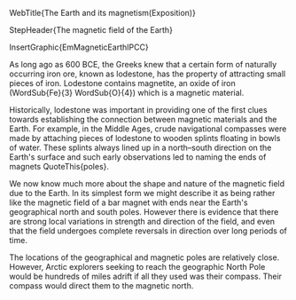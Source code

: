 WebTitle{The Earth and its magnetism(Exposition)}

StepHeader{The magnetic field of the Earth}

InsertGraphic{EmMagneticEarthIPCC}

As long ago as 600 BCE, the Greeks knew that a certain form of naturally occurring iron ore, known as lodestone, has the property of attracting small pieces of iron. Lodestone contains magnetite, an oxide of iron (WordSub{Fe}{3} WordSub{O}{4}) which is a magnetic material.

Historically, lodestone was important in providing one of the first clues towards establishing the connection between magnetic materials and the Earth. For example, in the Middle Ages, crude navigational compasses were made by attaching pieces of lodestone to wooden splints floating in bowls of water. These splints always lined up in a north&ndash;south direction on the Earth's surface and such early observations led to naming the ends of magnets QuoteThis{poles}.

We now know much more about the shape and nature of the magnetic field due to the Earth. In its simplest form we might describe it as being rather like the magnetic field of a bar magnet with ends near the Earth's geographical north and south poles. However there is evidence that there are strong local variations in strength and direction of the field, and even that the field undergoes complete reversals in direction over long periods of time.

The locations of the geographical and magnetic poles are relatively close. However, Arctic explorers seeking to reach the geographic North Pole would be hundreds of miles adrift if all they used was their compass. Their compass would direct them to the magnetic north.

